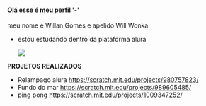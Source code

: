 #### Olá esse é meu perfil '-'

meu nome é Willan Gomes e apelido Will Wonka 

- estou estudando dentro da plataforma alura


  ![](https://media1.tenor.com/m/swX2Q00rMwsAAAAC/alados5-hollow-knight.gif)


**PROJETOS REALIZADOS**
- Relampago alura https://scratch.mit.edu/projects/980757823/
- Fundo do mar https://scratch.mit.edu/projects/989605485/
- ping pong https://scratch.mit.edu/projects/1009347252/

